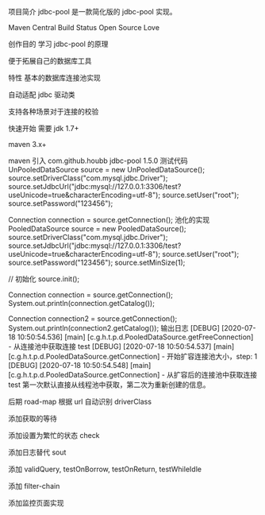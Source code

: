 项目简介
jdbc-pool 是一款简化版的 jdbc-pool 实现。

Maven Central Build Status  Open Source Love

创作目的
学习 jdbc-pool 的原理

便于拓展自己的数据库工具

特性
基本的数据库连接池实现

自动适配 jdbc 驱动类

支持各种场景对于连接的校验

快速开始
需要
jdk 1.7+

maven 3.x+

maven 引入
<dependency>
    <groupId>com.github.houbb</groupId>
    <artifactId>jdbc-pool</artifactId>
    <version>1.5.0</version>
</dependency>
测试代码
UnPooledDataSource source = new UnPooledDataSource();
source.setDriverClass("com.mysql.jdbc.Driver");
source.setJdbcUrl("jdbc:mysql://127.0.0.1:3306/test?useUnicode=true&characterEncoding=utf-8");
source.setUser("root");
source.setPassword("123456");

Connection connection = source.getConnection();
池化的实现
PooledDataSource source = new PooledDataSource();
source.setDriverClass("com.mysql.jdbc.Driver");
source.setJdbcUrl("jdbc:mysql://127.0.0.1:3306/test?useUnicode=true&characterEncoding=utf-8");
source.setUser("root");
source.setPassword("123456");
source.setMinSize(1);

// 初始化
source.init();

Connection connection = source.getConnection();
System.out.println(connection.getCatalog());

Connection connection2 = source.getConnection();
System.out.println(connection2.getCatalog());
输出日志
[DEBUG] [2020-07-18 10:50:54.536] [main] [c.g.h.t.p.d.PooledDataSource.getFreeConnection] - 从连接池中获取连接
test
[DEBUG] [2020-07-18 10:50:54.537] [main] [c.g.h.t.p.d.PooledDataSource.getConnection] - 开始扩容连接池大小，step: 1
[DEBUG] [2020-07-18 10:50:54.548] [main] [c.g.h.t.p.d.PooledDataSource.getConnection] - 从扩容后的连接池中获取连接
test
第一次默认直接从线程池中获取，第二次为重新创建的信息。

后期 road-map
根据 url 自动识别 driverClass

添加获取的等待

添加设置为繁忙的状态 check

添加日志替代 sout

添加 validQuery, testOnBorrow, testOnReturn, testWhileIdle

添加 filter-chain

添加监控页面实现
